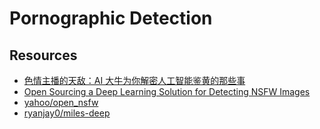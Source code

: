 # Pornographic Detection


## Resources

- [色情主播的天敌：AI 大牛为你解密人工智能鉴黄的那些事](http://mp.weixin.qq.com/s?__biz=MzI5NTIxNTg0OA==&mid=2247484853&idx=1&sn=6ec9765b4ae57bfedce10c7c1efd717c&chksm=ec57b232db203b24ebfc4a96d2574b9bc704bb8b3e8bb2a6147b04932ae1d9197d74121035e4&mpshare=1&scene=1&srcid=1109jNF8jSJGXa3dJuip9MHZ#rd)
- [Open Sourcing a Deep Learning Solution for Detecting NSFW Images](https://yahooeng.tumblr.com/post/151148689421/open-sourcing-a-deep-learning-solution-for)
- [yahoo/open_nsfw](https://github.com/yahoo/open_nsfw)
- [ryanjay0/miles-deep](https://github.com/ryanjay0/miles-deep)
